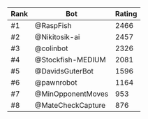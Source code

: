 Rank|Bot|Rating
---|---|---
#1|@RaspFish|2466
#2|@Nikitosik-ai|2457
#3|@colinbot|2326
#4|@Stockfish-MEDIUM|2081
#5|@DavidsGuterBot|1596
#6|@pawnrobot|1164
#7|@MinOpponentMoves|953
#8|@MateCheckCapture|876
